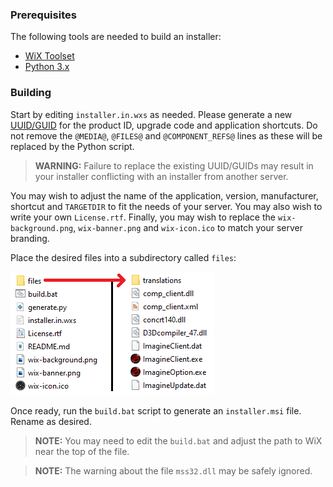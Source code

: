 ### Prerequisites

The following tools are needed to build an installer:
* [WiX Toolset](https://wixtoolset.org/)
* [Python 3.x](https://www.python.org/)

### Building

Start by editing `installer.in.wxs` as needed. Please generate a new [UUID/GUID](https://www.uuidgenerator.net/) for the product ID, upgrade code and application shortcuts. Do not remove the `@MEDIA@`, `@FILES@` and `@COMPONENT_REFS@` lines as these will be replaced by the Python script.

> **WARNING:** Failure to replace the existing UUID/GUIDs may result in your installer conflicting with an installer from another server.

You may wish to adjust the name of the application, version, manufacturer, shortcut and `TARGETDIR` to fit the needs of your server. You may also wish to write your own `License.rtf`. Finally, you may wish to replace the `wix-background.png`, `wix-banner.png` and `wix-icon.ico` to match your server branding.

Place the desired files into a subdirectory called `files`:

![Adding Files to the Installer](files-setup.png)

Once ready, run the `build.bat` script to generate an `installer.msi` file. Rename as desired.

> **NOTE:** You may need to edit the `build.bat` and adjust the path to WiX near the top of the file.

> **NOTE:** The warning about the file `mss32.dll` may be safely ignored.
